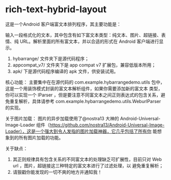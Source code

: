 rich-text-hybrid-layout
=======================

这是一个Android 客户端富文本排列程序，其主要功能是：

输入一段格式化的文本，其中包含有如下富文本类型：纯文本、图片、超链接、表情、纯 URL。解析里面的所有富文本，并以合适的形式在
Android 客户端进行显示。

1. hybarrange/ 文件夹下是源代码程序；
2. appcompat_v7/ 文件夹下是 app compat v7 扩展包，兼容低版本所用；
3. apk/ 下是源代码程序编译的 apk 文件，供安装试用。

核心功能：
主要集中在在源代码的 com.example.hybarrangedemo.utils 包中，这是一个用装饰模式封装的富文本解析组件，如果你需要添加新的富文本
类型，你可以实现一个 IParser ，但是要注意不同富文本之间正则表达式的包含关系，避免重复解析，具体请参考 com.example.hybarrangedemo.utils.WeburlParser 的实现。

关于图片加载：
图片的异步加载使用了@nostra13 大神的 Android-Universal-Image-Loader 组件（https://github.com/nostra13/Android-Universal-Image-Loader），这是一个强大到令人发指的图片加载神器，它几乎包括了所有你
能想象到的所有图片加载的功能。

关于缺点：
1. 其正则规律具有包含关系的不同富文本的处理缺乏可扩展性，目前只对 Web url ，图片，超链接这三种特定的富文本进行了过滤处理，以
避免重复解析；
2. 请狠戳你能发现的一切不爽的地方并通知我！
